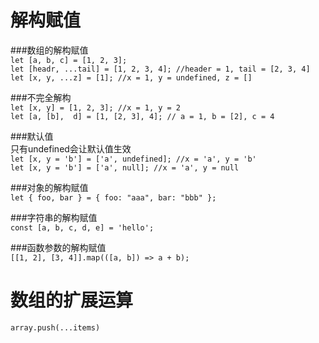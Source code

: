# 解构赋值  
###数组的解构赋值  
```let [a, b, c] = [1, 2, 3];```  
```let [headr, ...tail] = [1, 2, 3, 4]; //header = 1, tail = [2, 3, 4]```  
```let [x, y, ...z] = [1]; //x = 1, y = undefined, z = []```  

###不完全解构   
```let [x, y] = [1, 2, 3]; //x = 1, y = 2```  
```let [a, [b],  d] = [1, [2, 3], 4]; // a = 1, b = [2], c = 4```  

###默认值  
只有undefined会让默认值生效  
```let [x, y = 'b'] = ['a', undefined]; //x = 'a', y = 'b'```  
```let [x, y = 'b'] = ['a', null]; //x = 'a', y = null```  

###对象的解构赋值  
```let { foo, bar } = { foo: "aaa", bar: "bbb" };``` 

###字符串的解构赋值  
```const [a, b, c, d, e] = 'hello';```  

###函数参数的解构赋值  
```[[1, 2], [3, 4]].map(([a, b]) => a + b);```  

# 数组的扩展运算  
```array.push(...items)```  
